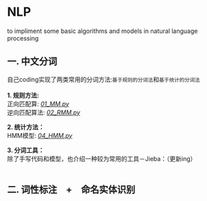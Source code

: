 # NLP
to impliment some basic algorithms and models in natural language processing

## 一. 中文分词
自己coding实现了两类常用的分词方法:`基于规则的分词法`和`基于统计的分词法` <br> <br>
**1. 规则方法:**<br>
       正向匹配算:  *<a href="https://github.com/ChanLiang/NLP/blob/master/01_Chinese_word_segmentation/01_MM.py">01_MM.py</a>*<br>
       逆向匹配算法:  *<a href="https://github.com/ChanLiang/NLP/blob/master/01_Chinese_word_segmentation/02_RMM.py">02_RMM.py</a>*<br>
       
**2. 统计方法：**<br>
       HMM模型:  *<a href="https://github.com/ChanLiang/NLP/blob/master/01_Chinese_word_segmentation/04_HMM.py">04_HMM.py</a><br>*

**3. 分词工具：**<br>
除了手写代码和模型，也介绍一种较为常用的工具－Jieba：（更新ing）<br><br>

## 二. 词性标注　+　命名实体识别
